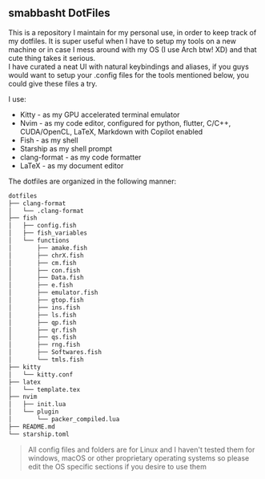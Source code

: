 ## smabbasht DotFiles

This is a repository I maintain for my personal use, in order to keep track of my dotfiles. It is super useful when I have to setup my tools on a new machine or in case I mess around with my OS (I use Arch btw! XD) and that cute thing takes it serious. <br>
I have curated a neat UI with natural keybindings and aliases, if you guys would want to setup your .config files for the tools mentioned below, you could give these files a try.

I use:

-   Kitty - as my GPU accelerated terminal emulator
-   Nvim - as my code editor, configured for python, flutter, C/C++, CUDA/OpenCL, LaTeX, Markdown with Copilot enabled
-   Fish - as my shell
-   Starship as my shell prompt
-   clang-format - as my code formatter
-   LaTeX - as my document editor

The dotfiles are organized in the following manner:

```bash
dotfiles
├── clang-format
│   └── .clang-format
├── fish
│   ├── config.fish
│   ├── fish_variables
│   └── functions
│       ├── amake.fish
│       ├── chrX.fish
│       ├── cm.fish
│       ├── con.fish
│       ├── Data.fish
│       ├── e.fish
│       ├── emulator.fish
│       ├── gtop.fish
│       ├── ins.fish
│       ├── ls.fish
│       ├── qp.fish
│       ├── qr.fish
│       ├── qs.fish
│       ├── rng.fish
│       ├── Softwares.fish
│       └── tmls.fish
├── kitty
│   └── kitty.conf
├── latex
│   └── template.tex
├── nvim
│   ├── init.lua
│   └── plugin
│       └── packer_compiled.lua
├── README.md
└── starship.toml
```

> All config files and folders are for Linux and I haven't tested them for windows, macOS or other proprietary operating systems so please edit the OS specific sections if you desire to use them
